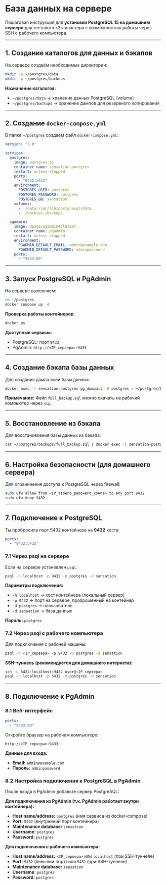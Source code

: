 # База данных на сервере

Пошаговая инструкция для **установки PostgreSQL 15 на домашнем сервере** для тестового k3s-кластера с возможностью работы через SSH с рабочего компьютера.

---

## 1. Создание каталогов для данных и бэкапов

На сервере создаём необходимые директории:

```bash
mkdir -p ~/postgres/data
mkdir -p ~/postgres/backups
```

**Назначение каталогов:**
- `~/postgres/data` → хранение данных PostgreSQL (volume)
- `~/postgres/backups` → хранение дампов для резервного копирования

---

## 2. Создание `docker-compose.yml`

В папке `~/postgres` создаём файл `docker-compose.yml`:

```yaml
version: "3.9"

services:
  postgres:
    image: postgres:15
    container_name: sensation-postgres
    restart: unless-stopped
    ports:
      - "9432:5432"
    environment:
      POSTGRES_USER: postgres
      POSTGRES_PASSWORD: postgres
      POSTGRES_DB: sensation
    volumes:
      - ./data:/var/lib/postgresql/data
      - ./backups:/backups

  pgadmin:
    image: dpage/pgadmin4:latest
    container_name: pgadmin
    restart: unless-stopped
    environment:
      PGADMIN_DEFAULT_EMAIL: admin@example.com
      PGADMIN_DEFAULT_PASSWORD: adminpassword
    ports:
      - "9433:80"
```

---

## 3. Запуск PostgreSQL и PgAdmin

На сервере выполняем:

```bash
cd ~/postgres
docker compose up -d
```

**Проверка работы контейнеров:**

```bash
docker ps
```

**Доступные сервисы:**
- PostgreSQL: порт `9432`
- PgAdmin: `http://<IP_сервера>:9433`

---

## 4. Создание бэкапа базы данных

Для создания дампа всей базы данных:

```bash
docker exec -t sensation-postgres pg_dumpall -U postgres > ~/postgres/backups/full_backup.sql
```

**Примечание:** Файл `full_backup.sql` можно скачать на рабочий компьютер через `scp`.

---

## 5. Восстановление из бэкапа

Для восстановления базы данных из бэкапа:

```bash
cat ~/postgres/backups/full_backup.sql | docker exec -i sensation-postgres psql -U postgres
```

---

## 6. Настройка безопасности (для домашнего сервера)

Для ограничения доступа к PostgreSQL через firewall:

```bash
sudo ufw allow from <IP_твоего_рабочего_компа> to any port 9432
sudo ufw deny 9432
```

---

## 7. Подключение к PostgreSQL

Ты пробросила порт 5432 контейнера на **9432** хоста:

```yaml
ports:
  - "9432:5432"
```

### 7.1 Через psql на сервере

Если на сервере установлен `psql`:

```bash
psql -h localhost -p 9432 -U postgres -d sensation
```

**Параметры подключения:**
- `-h localhost` → хост контейнера (локальный сервер)
- `-p 9432` → порт на сервере, проброшенный на контейнер
- `-U postgres` → пользователь
- `-d sensation` → база данных

**Пароль:** `postgres`

### 7.2 Через psql с рабочего компьютера

Для подключения с рабочей машины:

```bash
psql -h <IP_сервера> -p 9432 -U postgres -d sensation
```

**SSH-туннель (рекомендуется для домашнего интернета):**

```bash
ssh -L 5432:localhost:9432 user@<IP_сервера>
psql -h localhost -p 5432 -U postgres -d sensation
```

---

## 8. Подключение к PgAdmin

### 8.1 Веб-интерфейс

```yaml
ports:
  - "9433:80"
```

Откройте браузер на рабочем компьютере:

```
http://<IP_сервера>:9433
```

**Данные для входа:**
- **Email:** `admin@example.com`
- **Пароль:** `adminpassword`

### 8.2 Настройка подключения к PostgreSQL в PgAdmin

После входа в PgAdmin добавьте сервер PostgreSQL:

**Для подключения из PgAdmin (т.к. PgAdmin работает внутри контейнера):**
- **Host name/address:** `postgres` (имя сервиса из docker-compose)
- **Port:** `5432` (внутренний порт контейнера)
- **Maintenance database:** `sensation`
- **Username:** `postgres`
- **Password:** `postgres`

**Для подключения с рабочего компьютера:**
- **Host name/address:** `<IP_сервера>` или `localhost` (при SSH-туннеле)
- **Port:** `9432` (внешний порт) или `5432` (при SSH-туннеле)
- **Maintenance database:** `sensation`
- **Username:** `postgres`
- **Password:** `postgres`
